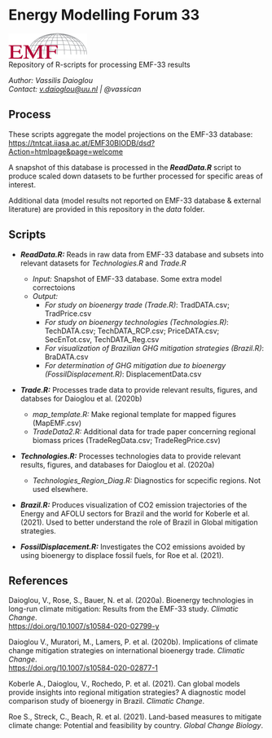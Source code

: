 # Energy Modelling Forum 33  
![](EMF-Logo_v2.1.png) \
Repository of R-scripts for processing EMF-33 results 

*Author: Vassilis Daioglou*\
*Contact: v.daioglou@uu.nl | @vassican*

## Process
These scripts aggregate the model projections on the EMF-33 database: \
https://tntcat.iiasa.ac.at/EMF30BIODB/dsd?Action=htmlpage&page=welcome

A snapshot of this database is processed in the ***ReadData.R*** script to produce scaled down datasets to be further processed for specific areas of interest.

Additional data (model results not reported on EMF-33 database & external literature) are provided in this repository in the *data* folder.

## Scripts
- ***ReadData.R:*** Reads in raw data from EMF-33 database and subsets into relevant datasets for *Technologies.R* and *Trade.R*
  - *Input:* Snapshot of EMF-33 database. Some extra model correctoions
  - *Output:* 
    - *For study on bioenergy trade (Trade.R)*: TradDATA.csv; TradPrice.csv
    - *For study on bioenergy technologies (Technologies.R)*: TechDATA.csv; TechDATA_RCP.csv; PriceDATA.csv; SecEnTot.csv, TechDATA_Reg.csv
    - *For visualization of Brazilian GHG mitigation strategies (Brazil.R)*: BraDATA.csv
    - *For determination of GHG mitigation due to bioenergy (FossilDisplacement.R)*: DisplacementData.csv
 
- ***Trade.R:*** Processes trade data to provide relevant results, figures, and databses for Daioglou et al. (2020b)
  - *map_template.R:* Make regional template for mapped figures (MapEMF.csv)
  - *TradeData2.R:* Additional data for trade paper concerning regional biomass prices (TradeRegData.csv; TradeRegPrice.csv)

- ***Technologies.R:*** Processes technologies data to provide relevant results, figures, and databases for Daioglou et al. (2020a)
  - *Technologies_Region_Diag.R:* Diagnostics for scpecific regions. Not used elsewhere.

- ***Brazil.R:*** Produces visualization of CO2 emission trajectories of the Energy and AFOLU sectors for Brazil and the world for Koberle et al. (2021). 
	Used to	better understand the role of Brazil in Global mitigation strategies. 

- ***FossilDisplacement.R:*** Investigates the CO2 emissions avoided by using bioenergy to  displace fossil fuels, for Roe et al. (2021). 

## References
Daioglou, V., Rose, S., Bauer, N. et al. (2020a). Bioenergy technologies in long-run climate mitigation: Results from the EMF-33 study. *Climatic Change*.\
 https://doi.org/10.1007/s10584-020-02799-y

Daioglou V., Muratori, M., Lamers, P. et al. (2020b). Implications of climate change mitigation strategies on international bioenergy trade. *Climatic Change*. \
https://doi.org/10.1007/s10584-020-02877-1

Koberle A., Daioglou, V., Rochedo, P. et al. (2021). Can global models provide insights into regional mitigation strategies? A diagnostic model comparison study of bioenergy in Brazil. *Climatic Change*. 

Roe S., Streck, C., Beach, R. et al. (2021). Land-based measures to mitigate climate change: Potential and feasibility by country. *Global Change Biology*. 
